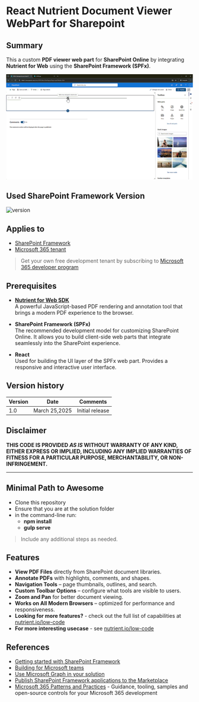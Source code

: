 # React Nutrient Document Viewer WebPart for Sharepoint

## Summary

This a custom **PDF viewer web part** for **SharePoint Online** by integrating **Nutrient for Web** using the **SharePoint Framework (SPFx)**.

![Nutrient PDF Viewer Demo](./assets/Nutrient-PDF.gif)

## Used SharePoint Framework Version

![version](https://img.shields.io/badge/version-1.20.0-green.svg)

## Applies to

- [SharePoint Framework](https://aka.ms/spfx)
- [Microsoft 365 tenant](https://docs.microsoft.com/en-us/sharepoint/dev/spfx/set-up-your-developer-tenant)

> Get your own free development tenant by subscribing to [Microsoft 365 developer program](http://aka.ms/o365devprogram)

## Prerequisites

- **[Nutrient for Web SDK](https://www.nutrient.io/sdk)**  
  A powerful JavaScript-based PDF rendering and annotation tool that brings a modern PDF experience to the browser.

- **SharePoint Framework (SPFx)**  
  The recommended development model for customizing SharePoint Online. It allows you to build client-side web parts that integrate seamlessly into the SharePoint experience.

- **React**  
  Used for building the UI layer of the SPFx web part. Provides a responsive and interactive user interface.

## Version history

| Version | Date             | Comments        |
| ------- | ---------------- | --------------- |
| 1.0     | March 25,2025  | Initial release |

## Disclaimer

**THIS CODE IS PROVIDED _AS IS_ WITHOUT WARRANTY OF ANY KIND, EITHER EXPRESS OR IMPLIED, INCLUDING ANY IMPLIED WARRANTIES OF FITNESS FOR A PARTICULAR PURPOSE, MERCHANTABILITY, OR NON-INFRINGEMENT.**

---

## Minimal Path to Awesome

- Clone this repository
- Ensure that you are at the solution folder
- in the command-line run:
  - **npm install**
  - **gulp serve**

> Include any additional steps as needed.

## Features

- **View PDF Files** directly from SharePoint document libraries.
- **Annotate PDFs** with highlights, comments, and shapes.
- **Navigation Tools** – page thumbnails, outlines, and search.
- **Custom Toolbar Options** – configure what tools are visible to users.
- **Zoom and Pan** for better document viewing.
- **Works on All Modern Browsers** – optimized for performance and responsiveness.
- **Looking for more features?** - check out the full list of capabilities at [nutrient.io/low-code](https://www.nutrient.io/low-code)
- **For more interesting usecase** - see [nutrient.io/low-code](https://github.com/PSPDFKit/awesome-nutrient)



## References

- [Getting started with SharePoint Framework](https://docs.microsoft.com/en-us/sharepoint/dev/spfx/set-up-your-developer-tenant)
- [Building for Microsoft teams](https://docs.microsoft.com/en-us/sharepoint/dev/spfx/build-for-teams-overview)
- [Use Microsoft Graph in your solution](https://docs.microsoft.com/en-us/sharepoint/dev/spfx/web-parts/get-started/using-microsoft-graph-apis)
- [Publish SharePoint Framework applications to the Marketplace](https://docs.microsoft.com/en-us/sharepoint/dev/spfx/publish-to-marketplace-overview)
- [Microsoft 365 Patterns and Practices](https://aka.ms/m365pnp) - Guidance, tooling, samples and open-source controls for your Microsoft 365 development
